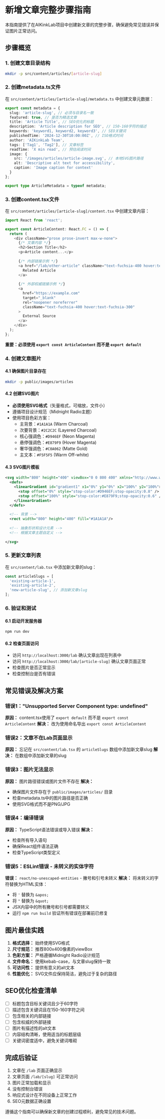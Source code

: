 # 新增文章完整步骤指南

本指南提供了在AIKinkLab项目中创建新文章的完整步骤，确保避免常见错误并保证图片正常访问。 

## 步骤概览

### 1. 创建文章目录结构
```bash
mkdir -p src/content/articles/[article-slug]
```

### 2. 创建metadata.ts文件
在 `src/content/articles/[article-slug]/metadata.ts` 中创建文章元数据：

```typescript
export const metadata = {
  slug: 'article-slug', // 必须与目录名一致
  featured: true, // 是否为精选文章
  title: 'Article Title', // SEO优化的标题
  description: 'Article description for SEO', // 150-160字符的描述
  keywords: 'keyword1, keyword2, keyword3', // SEO关键词
  publishedTime: '2024-12-30T10:00:00Z', // ISO格式时间
  author: 'AIKinkLab Team',
  tags: ['Tag1', 'Tag2'], // 文章标签
  readTime: 'X min read', // 预估阅读时间
  image: {
    src: '/images/articles/article-image.svg', // 本地SVG图片路径
    alt: 'Descriptive alt text for accessibility',
    caption: 'Image caption for context'
  }
};

export type ArticleMetadata = typeof metadata;
```

### 3. 创建content.tsx文件
在 `src/content/articles/[article-slug]/content.tsx` 中创建文章内容：

```typescript
import React from 'react';

export const ArticleContent: React.FC = () => {
  return (
    <div className="prose prose-invert max-w-none">
      {/* 文章内容 */}
      <h2>Section Title</h2>
      <p>Article content...</p>
      
      {/* 内部链接示例 */}
      <a href="/lab/other-article" className="text-fuchsia-400 hover:text-fuchsia-300">
        Related Article
      </a>
      
      {/* 外部权威链接示例 */}
      <a 
        href="https://example.com" 
        target="_blank" 
        rel="noopener noreferrer"
        className="text-fuchsia-400 hover:text-fuchsia-300"
      >
        External Source
      </a>
    </div>
  );
};
```

**重要：必须使用 `export const ArticleContent` 而不是 `export default`**

### 4. 创建文章图片

#### 4.1 确保图片目录存在
```bash
mkdir -p public/images/articles
```

#### 4.2 创建SVG图片
- **必须使用SVG格式**（矢量格式，可缩放，文件小）
- 遵循项目设计规范（Midnight Radio主题）
- 使用项目色彩方案：
  - 主背景：`#1A1A1A` (Warm Charcoal)
  - 次要背景：`#2C2C2C` (Layered Charcoal)
  - 核心强调色：`#D946EF` (Neon Magenta)
  - 悬停强调色：`#E879F9` (Hover Magenta)
  - 奢华强调色：`#C0A062` (Matte Gold)
  - 主文本：`#F5F5F5` (Warm Off-white)

#### 4.3 SVG图片模板
```svg
<svg width="800" height="400" viewBox="0 0 800 400" xmlns="http://www.w3.org/2000/svg">
  <defs>
    <linearGradient id="gradient1" x1="0%" y1="0%" x2="100%" y2="100%">
      <stop offset="0%" style="stop-color:#D946EF;stop-opacity:0.8" />
      <stop offset="100%" style="stop-color:#E879F9;stop-opacity:0.6" />
    </linearGradient>
  </defs>
  
  <!-- 背景 -->
  <rect width="800" height="400" fill="#1A1A1A"/>
  
  <!-- 抽象形状和设计元素 -->
  <!-- 根据文章主题自定义 -->
  
</svg>
```

### 5. 更新文章列表
在 `src/content/lab.tsx` 中添加新文章的slug：

```typescript
const articleSlugs = [
  'existing-article-1',
  'existing-article-2',
  'new-article-slug', // 添加新文章slug
];
```

### 6. 验证和测试

#### 6.1 启动开发服务器
```bash
npm run dev
```

#### 6.2 检查页面访问
- 访问 `http://localhost:3000/lab` 确认文章出现在列表中
- 访问 `http://localhost:3000/lab/[article-slug]` 确认文章页面正常
- 检查图片是否正常显示
- 检查控制台是否有错误

## 常见错误及解决方案

### 错误1："Unsupported Server Component type: undefined"
**原因：** content.tsx使用了 `export default` 而不是 `export const ArticleContent`
**解决：** 改为使用命名导出 `export const ArticleContent`

### 错误2：文章不在Lab页面显示
**原因：** 忘记在 `src/content/lab.tsx` 的 `articleSlugs` 数组中添加新文章slug
**解决：** 在数组中添加新文章的slug

### 错误3：图片无法显示
**原因：** 图片路径错误或图片文件不存在
**解决：** 
- 确保图片文件存在于 `public/images/articles/` 目录
- 检查metadata.ts中的图片路径是否正确
- 使用SVG格式而不是PNG/JPG

### 错误4：编译错误
**原因：** TypeScript语法错误或导入错误
**解决：** 
- 检查所有导入语句
- 确保React组件语法正确
- 检查TypeScript类型定义

### 错误5：ESLint错误 - 未转义的实体字符
**错误：** `react/no-unescaped-entities` - 撇号和引号未转义
**解决：** 将未转义的字符替换为HTML实体：
- 将 `'` 替换为 `&apos;`
- 将 `"` 替换为 `&quot;`
- JSX内容中的所有撇号和引号都需要转义
- 运行 `npm run build` 验证所有错误在部署前已修复

## 图片最佳实践

1. **格式选择：** 始终使用SVG格式
2. **尺寸规范：** 推荐800x400像素的viewBox
3. **色彩方案：** 严格遵循Midnight Radio设计规范
4. **文件命名：** 使用kebab-case，与文章slug保持一致
5. **可访问性：** 提供有意义的alt文本
6. **性能优化：** SVG文件应保持简洁，避免过于复杂的路径

## SEO优化检查清单

- [ ] 标题包含目标关键词且少于60字符
- [ ] 描述包含关键词且在150-160字符之间
- [ ] 包含相关的内部链接
- [ ] 包含权威的外部链接
- [ ] 图片有描述性的alt文本
- [ ] 内容结构清晰，使用适当的标题层级
- [ ] 关键词密度适中，避免关键词堆砌

## 完成后验证

1. 文章在 `/lab` 页面正确显示
2. 文章页面 `/lab/[slug]` 可正常访问
3. 图片正常加载和显示
4. 没有控制台错误
5. 响应式设计在不同设备上正常工作
6. SEO元数据正确设置

遵循这个指南可以确保新文章的创建过程顺利，避免常见的技术问题。